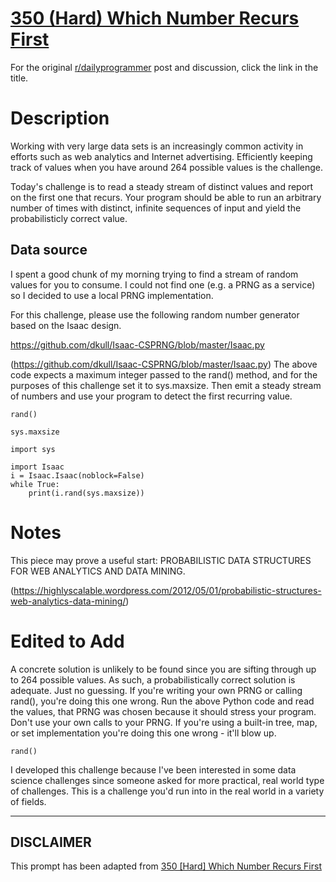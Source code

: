 # [350 (Hard) Which Number Recurs First](https://www.reddit.com/r/dailyprogrammer/comments/7wfd0n/20180209_challenge_350_hard_which_number_recurs/)

For the original [r/dailyprogrammer](https://www.reddit.com/r/dailyprogrammer/) post and discussion, click the link in the title.

# Description
Working with very large data sets is an increasingly common activity in efforts such as web analytics and Internet advertising. Efficiently keeping track of values when you have around 264 possible values is the challenge. 

Today's challenge is to read a steady stream of distinct values and report on the first one that recurs. Your program should be able to run an arbitrary number of times with distinct, infinite sequences of input and yield the probabilisticly correct value. 

## Data source
I spent a good chunk of my morning trying to find a stream of random values for you to consume. I could not find one (e.g. a PRNG as a service) so I decided to use a local PRNG implementation. 

For this challenge, please use the following random number generator based on the Isaac design.

https://github.com/dkull/Isaac-CSPRNG/blob/master/Isaac.py

(https://github.com/dkull/Isaac-CSPRNG/blob/master/Isaac.py)
The above code expects a maximum integer passed to the rand() method, and for the purposes of this challenge set it to sys.maxsize. Then emit a steady stream of numbers and use your program to detect the first recurring value.


```
rand()
```

```
sys.maxsize
```

```
import sys

import Isaac
i = Isaac.Isaac(noblock=False)
while True:
    print(i.rand(sys.maxsize))
```
# Notes
This piece may prove a useful start: PROBABILISTIC DATA STRUCTURES FOR WEB ANALYTICS AND DATA MINING. 

(https://highlyscalable.wordpress.com/2012/05/01/probabilistic-structures-web-analytics-data-mining/)
# Edited to Add
A concrete solution is unlikely to be found since you are sifting through up to 264 possible values. As such, a probabilistically correct solution is adequate. Just no guessing. If you're writing your own PRNG or calling rand(), you're doing this one wrong. Run the above Python code and read the values, that PRNG was chosen because it should stress your program. Don't use your own calls to your PRNG. If you're using a built-in tree, map, or set implementation you're doing this one wrong - it'll blow up. 


```
rand()
```
I developed this challenge because I've been interested in some data science challenges since someone asked for more practical, real world type of challenges. This is a challenge you'd run into in the real world in a variety of fields. 


----
## **DISCLAIMER**
This prompt has been adapted from [350 [Hard] Which Number Recurs First](https://www.reddit.com/r/dailyprogrammer/comments/7wfd0n/20180209_challenge_350_hard_which_number_recurs/
)
